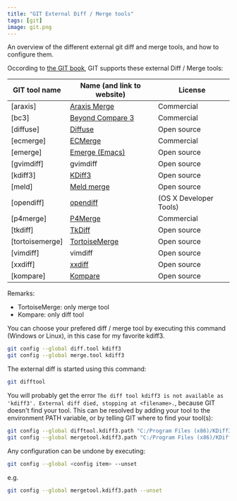 ```yaml
---
title: "GIT External Diff / Merge tools"
tags: [git]
image: git.png
---
```


An overview of the different external git diff and merge tools, and how to configure them.

<!--more-->

Occording to [the GIT book](http://git-scm.com/documentation), GIT supports these external Diff / Merge tools:

| GIT tool name | Name (and link to website) | License |
|----------|----------------------------------------------|------------|
| [araxis] | [Araxis Merge](http://www.araxis.com/merge/) | Commercial |
| [bc3] | [Beyond Compare 3](http://www.scootersoftware.com/moreinfo.php) | Commercial |
| [diffuse] | [Diffuse](http://diffuse.sourceforge.net/) | Open source |
| [ecmerge] | [ECMerge](http://www.elliecomputing.com/products/merge_overview.asp) | Commercial |
| [emerge] | [Emerge (Emacs)](http://www.nongnu.org/emacsdoc-fr/manuel/emerge.html) | Open source |
| [gvimdiff] | gvimdiff | Open source |
| [kdiff3] | [KDiff3](http://kdiff3.sourceforge.net/) | Open source |
| [meld] | [Meld merge](http://meldmerge.org/) | Open source |
| [opendiff] | [opendiff](https://developer.apple.com/library/mac/#documentation/Darwin/Reference/ManPages/man1/opendiff.1.html) | (OS X Developer Tools) |
| [p4merge] | [P4Merge](http://www.perforce.com/product/components/perforce_visual_merge_and_diff_tools) | Commercial |
| [tkdiff] | [TkDiff](http://tkdiff.sourceforge.net/) | Open source |
| [tortoisemerge] | [TortoiseMerge](http://tortoisesvn.tigris.org/TortoiseMerge.html) | Open source |
| [vimdiff] | vimdiff | Open source |
| [xxdiff] | [xxdiff](http://furius.ca/xxdiff/) | Open source |
| [kompare] | [Kompare](http://www.caffeinated.me.uk/kompare/) | Open source |

Remarks:

* TortoiseMerge: only merge tool
* Kompare: only diff tool

You can choose your prefered diff / merge tool by executing this command (Windows or Linux), in this case for my favorite kdiff3.

```bash
git config --global diff.tool kdiff3
git config --global merge.tool kdiff3
```

The external diff is started using this command:

```bash
git difftool
```

You will probably get the error `The diff tool kdiff3 is not available as 'kdiff3'. External diff died, stopping at <filename>.`, 
because GIT doesn't find your tool.  This can be resolved by adding your tool to the environment PATH variable, or by telling 
GIT where to find your tool(s):

```bash
git config --global difftool.kdiff3.path "C:/Program Files (x86)/KDiff3/kdiff3.exe"
git config --global mergetool.kdiff3.path "C:/Program Files (x86)/KDiff3/kdiff3.exe"
```

Any configuration can be undone by executing:

```bash
git config --global <config item> --unset
```

e.g.

```bash
git config --global mergetool.kdiff3.path --unset
```
